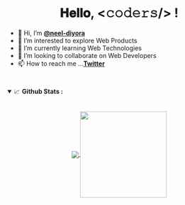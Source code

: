 <h1 align="center">
  <a target="_blank">
  </a>
  𝐇𝐞𝐥𝐥𝐨, &lt;𝚌𝚘𝚍𝚎𝚛𝚜/&gt; !
  <a target="_blank">
  </a>
</h1>

- 👋 Hi, I’m <strong>[@neel-diyora](https://twitter.com/neel_diyora)</strong>
- 👀 I’m interested to explore Web Products
- 🌱 I’m currently learning Web Technologies
- 💞️ I’m looking to collaborate on Web Developers
- 📫 How to reach me ...<strong>[Twitter](https://twitter.com/neel_diyora)</strong>
#
 
#
<details open="">
<summary>
  <g-emoji class="g-emoji" alias="chart_with_upwards_trend" fallback-src="https://github.githubassets.com/images/icons/emoji/unicode/1f4c8.png">📈</g-emoji>
  <strong>Github Stats : </strong>
</summary>
<br>
<p align="center">
  <a href="https://github.com/neel-diyora">
    <img align="center" src="https://github-readme-stats.vercel.app/api?username=neel-diyora&show_icons=true&hide_border=true&title_color=94b4a4&amp&icon_color=FFFFFF&amp&text_color=FFFFFF&amp&bg_color=000000&count_private=true&include_all_commits=true"/>
  </a>
  <a href="https://github.com/neel-diyora">
    <img align="center" height="195px" src="https://github-readme-stats.vercel.app/api/top-langs/?username=neel-diyora&text_color=FFFFFF&bg_color=000000&title_color=94b4a4&langs_count=15&layout=compact&hide_border=true" />
  </a>
</p>
</details>
<br>
